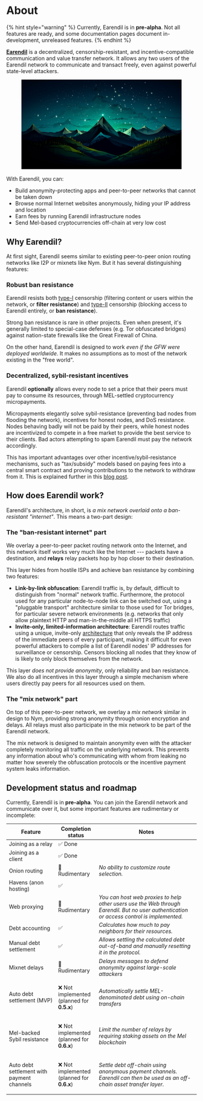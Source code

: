 # About

{% hint style="warning" %}
Currently, Earendil is in **pre-alpha**. Not all features are ready, and some documentation pages document in-development, unreleased features.
{% endhint %}

[**Earendil**](https://earendil.network) is a decentralized, censorship-resistant, and incentive-compatible communication and value transfer network. It allows any two users of the Earendil network to communicate and transact freely, even against powerful state-level attackers.

<figure><img src=".gitbook/assets/image (12).png" alt=""><figcaption></figcaption></figure>

With Earendil, you can:

- Build anonymity-protecting apps and peer-to-peer networks that cannot be taken down
- Browse normal Internet websites anonymously, hiding your IP address and location
- Earn fees by running Earendil infrastructure nodes
- Send Mel-based cryptocurrencies off-chain at very low cost

## Why Earendil?

At first sight, Earendil seems similar to existing peer-to-peer onion routing networks like I2P or mixnets like Nym. But it has several distinguishing features:

### Robust ban resistance

Earendil resists both [type-I](https://nullchinchilla.me/2023/05/two-kinds-of-censorship-resistance/) censorship (filtering content or users within the network, or **filter resistance**) and [type-II](https://nullchinchilla.me/2023/05/two-kinds-of-censorship-resistance/) censorship (blocking access to Earendil entirely, or **ban resistance**).

Strong ban resistance is rare in other projects. Even when present, it's generally limited to special-case defenses (e.g. Tor obfuscated bridges) against nation-state firewalls like the Great Firewall of China.

On the other hand, Earendil is designed to work _even_ _if the GFW were deployed worldwide_. It makes no assumptions as to most of the network existing in the "free world".

### Decentralized, sybil-resistant incentives

Earendil **optionally** allows every node to set a price that their peers must pay to consume its resources, through MEL-settled cryptocurrency micropayments.

Micropayments elegantly solve sybil-resistance (preventing bad nodes from flooding the network), incentives for honest nodes, and DoS resistance. Nodes behaving badly will not be paid by their peers, while honest nodes are incentivized to compete in a free market to provide the best service to their clients. Bad actors attempting to spam Earendil must pay the network accordingly.

This has important advantages over other incentive/sybil-resistance mechanisms, such as "tax/subsidy" models based on paying fees into a central smart contract and proving contributions to the network to withdraw from it. This is explained further in this [blog post](https://nullchinchilla.me/2023/07/earendil-incentives/).

## How does Earendil work?

Earendil's architecture, in short, is _a mix network overlaid onto a ban-resistant "internet"_. This means a two-part design:

### The "ban-resistant internet" part

We overlay a peer-to-peer packet routing network onto the Internet, and this network itself works very much like the Internet --- packets have a destination, and **relays** relay packets hop by hop closer to their destination.

This layer hides from hostile ISPs and achieve ban resistance by combining two features:

- **Link-by-link obfuscation**: Earendil traffic is, by default, difficult to distinguish from "normal" network traffic. Furthermore, the protocol used for any particular node-to-node link can be switched out, using a "pluggable transport" architecture similar to those used for Tor bridges, for particular severe network environments (e.g. networks that only allow plaintext HTTP and man-in-the-middle all HTTPS traffic)
- **Invite-only, limited-information architecture**: Earendil routes traffic using a unique, invite-only [architecture](wiki/architecture.md) that only reveals the IP address of the immediate peers of every participant, making it difficult for even powerful attackers to compile a list of Earendil nodes' IP addresses for surveillance or censorship. Censors blocking all nodes that they know of is likely to only block themselves from the network.

This layer _does not provide anonymity_, only reliability and ban resistance. We also do all incentives in this layer through a simple mechanism where users directly pay peers for all resources used on them.

### The "mix network" part

On top of this peer-to-peer network, we overlay a _mix network_ similar in design to Nym, providing strong anonymity through onion encryption and delays. All relays must also participate in the mix network to be part of the Earendil network.

The mix network is designed to maintain anonymity even with the attacker completely monitoring all traffic on the underlying network. This prevents any information about who's communicating with whom from leaking no matter how severely the obfuscation protocols or the incentive payment system leaks information.

## Development status and roadmap

Currently, Earendil is in **pre-alpha**. You can join the Earendil network and communicate over it, but some important features are rudimentary or incomplete:

| Feature                                    | Completion status                                                 | Notes                                                                                                                                     |
| ------------------------------------------ | ----------------------------------------------------------------- | ----------------------------------------------------------------------------------------------------------------------------------------- |
| Joining as a relay                         | :white_check_mark: Done                                           |                                                                                                                                           |
| Joining as a client                        | :white_check_mark: Done                                           |                                                                                                                                           |
| Onion routing                              | 🚧 Rudimentary                                                    | _No ability to customize route selection._                                                                                                |
| Havens (anon hosting)                      | :white_check_mark:                                                |                                                                                                                                           |
| Web proxying                               | 🚧 Rudimentary                                                    | _You can host web proxies to help other users use the Web through Earendil. But no user authentication or access control is implemented._ |
| Debt accounting                            | :white_check_mark:                                                | _Calculates how much to pay neighbors for their resources._                                                                               |
| Manual debt settlement                     | :white_check_mark:                                                | _Allows settling the calculated debt out-of-band and manually resetting it in the protocol._                                              |
| Mixnet delays                              | 🚧 Rudimentary                                                    | _Delays messages to defend anonymity against large-scale attackers_                                                                       |
| Auto debt settlement (MVP)                 | <p>❌ Not implemented<br>(planned for <strong>0.5.x</strong>)</p> | _Automatically settle MEL-denominated debt using on-chain transfers_                                                                      |
| Mel-backed Sybil resistance                | <p>❌ Not implemented<br>(planned for <strong>0.6.x</strong>)</p> | _Limit the number of relays by requiring staking assets on the Mel blockchain_                                                            |
| Auto debt settlement with payment channels | <p>❌ Not implemented<br>(planned for <strong>0.6.x</strong>)</p> | _Settle debt off-chain using anonymous payment channels. Earendil can then be used as an off-chain asset transfer layer._                 |
